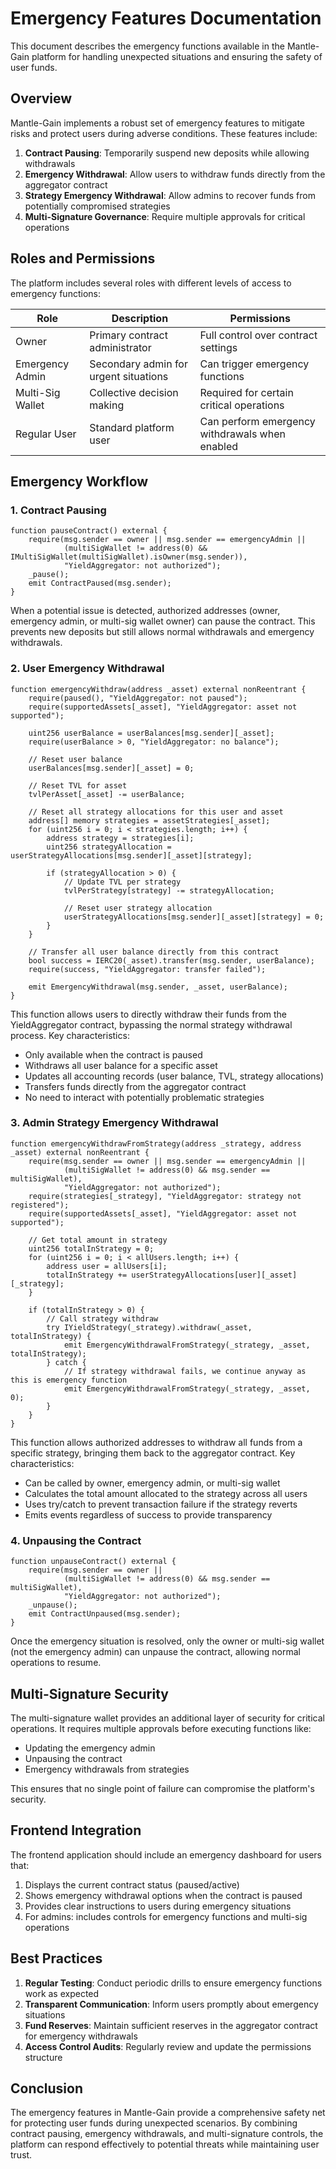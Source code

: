 # Emergency Features Documentation

This document describes the emergency functions available in the Mantle-Gain platform for handling unexpected situations and ensuring the safety of user funds.

## Overview

Mantle-Gain implements a robust set of emergency features to mitigate risks and protect users during adverse conditions. These features include:

1. **Contract Pausing**: Temporarily suspend new deposits while allowing withdrawals
2. **Emergency Withdrawal**: Allow users to withdraw funds directly from the aggregator contract
3. **Strategy Emergency Withdrawal**: Allow admins to recover funds from potentially compromised strategies
4. **Multi-Signature Governance**: Require multiple approvals for critical operations

## Roles and Permissions

The platform includes several roles with different levels of access to emergency functions:

| Role | Description | Permissions |
|------|-------------|-------------|
| Owner | Primary contract administrator | Full control over contract settings |
| Emergency Admin | Secondary admin for urgent situations | Can trigger emergency functions |
| Multi-Sig Wallet | Collective decision making | Required for certain critical operations |
| Regular User | Standard platform user | Can perform emergency withdrawals when enabled |

## Emergency Workflow

### 1. Contract Pausing

```solidity
function pauseContract() external {
    require(msg.sender == owner || msg.sender == emergencyAdmin || 
            (multiSigWallet != address(0) && IMultiSigWallet(multiSigWallet).isOwner(msg.sender)), 
            "YieldAggregator: not authorized");
    _pause();
    emit ContractPaused(msg.sender);
}
```

When a potential issue is detected, authorized addresses (owner, emergency admin, or multi-sig wallet owner) can pause the contract. This prevents new deposits but still allows normal withdrawals and emergency withdrawals.

### 2. User Emergency Withdrawal

```solidity
function emergencyWithdraw(address _asset) external nonReentrant {
    require(paused(), "YieldAggregator: not paused");
    require(supportedAssets[_asset], "YieldAggregator: asset not supported");
    
    uint256 userBalance = userBalances[msg.sender][_asset];
    require(userBalance > 0, "YieldAggregator: no balance");
    
    // Reset user balance
    userBalances[msg.sender][_asset] = 0;
    
    // Reset TVL for asset
    tvlPerAsset[_asset] -= userBalance;
    
    // Reset all strategy allocations for this user and asset
    address[] memory strategies = assetStrategies[_asset];
    for (uint256 i = 0; i < strategies.length; i++) {
        address strategy = strategies[i];
        uint256 strategyAllocation = userStrategyAllocations[msg.sender][_asset][strategy];
        
        if (strategyAllocation > 0) {
            // Update TVL per strategy
            tvlPerStrategy[strategy] -= strategyAllocation;
            
            // Reset user strategy allocation
            userStrategyAllocations[msg.sender][_asset][strategy] = 0;
        }
    }
    
    // Transfer all user balance directly from this contract
    bool success = IERC20(_asset).transfer(msg.sender, userBalance);
    require(success, "YieldAggregator: transfer failed");
    
    emit EmergencyWithdrawal(msg.sender, _asset, userBalance);
}
```

This function allows users to directly withdraw their funds from the YieldAggregator contract, bypassing the normal strategy withdrawal process. Key characteristics:

- Only available when the contract is paused
- Withdraws all user balance for a specific asset
- Updates all accounting records (user balance, TVL, strategy allocations)
- Transfers funds directly from the aggregator contract
- No need to interact with potentially problematic strategies

### 3. Admin Strategy Emergency Withdrawal

```solidity
function emergencyWithdrawFromStrategy(address _strategy, address _asset) external nonReentrant {
    require(msg.sender == owner || msg.sender == emergencyAdmin || 
            (multiSigWallet != address(0) && msg.sender == multiSigWallet), 
            "YieldAggregator: not authorized");
    require(strategies[_strategy], "YieldAggregator: strategy not registered");
    require(supportedAssets[_asset], "YieldAggregator: asset not supported");
    
    // Get total amount in strategy
    uint256 totalInStrategy = 0;
    for (uint256 i = 0; i < allUsers.length; i++) {
        address user = allUsers[i];
        totalInStrategy += userStrategyAllocations[user][_asset][_strategy];
    }
    
    if (totalInStrategy > 0) {
        // Call strategy withdraw
        try IYieldStrategy(_strategy).withdraw(_asset, totalInStrategy) {
            emit EmergencyWithdrawalFromStrategy(_strategy, _asset, totalInStrategy);
        } catch {
            // If strategy withdrawal fails, we continue anyway as this is emergency function
            emit EmergencyWithdrawalFromStrategy(_strategy, _asset, 0);
        }
    }
}
```

This function allows authorized addresses to withdraw all funds from a specific strategy, bringing them back to the aggregator contract. Key characteristics:

- Can be called by owner, emergency admin, or multi-sig wallet
- Calculates the total amount allocated to the strategy across all users
- Uses try/catch to prevent transaction failure if the strategy reverts
- Emits events regardless of success to provide transparency

### 4. Unpausing the Contract

```solidity
function unpauseContract() external {
    require(msg.sender == owner || 
            (multiSigWallet != address(0) && msg.sender == multiSigWallet), 
            "YieldAggregator: not authorized");
    _unpause();
    emit ContractUnpaused(msg.sender);
}
```

Once the emergency situation is resolved, only the owner or multi-sig wallet (not the emergency admin) can unpause the contract, allowing normal operations to resume.

## Multi-Signature Security

The multi-signature wallet provides an additional layer of security for critical operations. It requires multiple approvals before executing functions like:

- Updating the emergency admin
- Unpausing the contract
- Emergency withdrawals from strategies

This ensures that no single point of failure can compromise the platform's security.

## Frontend Integration

The frontend application should include an emergency dashboard for users that:

1. Displays the current contract status (paused/active)
2. Shows emergency withdrawal options when the contract is paused
3. Provides clear instructions to users during emergency situations
4. For admins: includes controls for emergency functions and multi-sig operations

## Best Practices

1. **Regular Testing**: Conduct periodic drills to ensure emergency functions work as expected
2. **Transparent Communication**: Inform users promptly about emergency situations
3. **Fund Reserves**: Maintain sufficient reserves in the aggregator contract for emergency withdrawals
4. **Access Control Audits**: Regularly review and update the permissions structure

## Conclusion

The emergency features in Mantle-Gain provide a comprehensive safety net for protecting user funds during unexpected scenarios. By combining contract pausing, emergency withdrawals, and multi-signature controls, the platform can respond effectively to potential threats while maintaining user trust.
